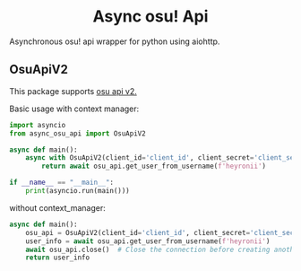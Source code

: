 <div align="center">

# Async osu! Api

</div>

Asynchronous osu! api wrapper for python using aiohttp. 

## OsuApiV2
This package supports [osu api v2.](https://osu.ppy.sh/docs/index.html)

Basic usage with context manager:

```python
import asyncio
from async_osu_api import OsuApiV2

async def main():
    async with OsuApiV2(client_id='client_id', client_secret='client_secret') as osu_api:
        return await osu_api.get_user_from_username(f'heyronii')

if __name__ == "__main__":
    print(asyncio.run(main()))
```

without context_manager:

```python
async def main():
    osu_api = OsuApiV2(client_id='client_id', client_secret='client_secret')
    user_info = await osu_api.get_user_from_username(f'heyronii')
    await osu_api.close()  # Close the connection before creating another instance
    return user_info
```
